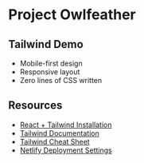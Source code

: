 # Project Owlfeather

## Tailwind Demo
* Mobile-first design
* Responsive layout
* Zero lines of CSS written

## Resources
* [React + Tailwind Installation](https://tailwindcss.com/docs/guides/create-react-app)
* [Tailwind Documentation](https://tailwindcss.com/docs)
* [Tailwind Cheat Sheet](https://nerdcave.com/tailwind-cheat-sheet)
* [Netlify Deployment Settings](https://dev.to/jtwray/netlify-deployment-config-settings-for-craco-react-apps-4ini)
